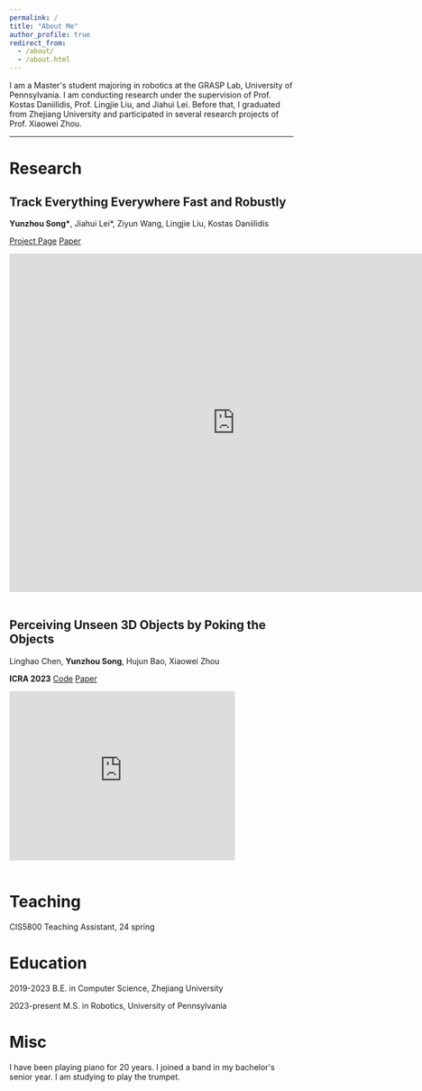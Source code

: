 ```yaml
---
permalink: /
title: "About Me"
author_profile: true
redirect_from: 
  - /about/
  - /about.html
---
```



I am a Master's student majoring in robotics at the GRASP Lab, University of Pennsylvania. I am conducting research under the supervision of Prof. Kostas Daniilidis, Prof. Lingjie Liu, and Jiahui Lei. Before that, I graduated from Zhejiang University and participated in several research projects of Prof. Xiaowei Zhou.

---

Research
======

Track Everything Everywhere Fast and Robustly
------
**Yunzhou Song\***, Jiahui Lei\*, Ziyun Wang, Lingjie Liu, Kostas Daniilidis

[Project Page](https://timsong412.github.io/FastOmniTrack/) [Paper]()
<iframe 
src="https://www.youtube.com/embed/j4jV9EjMQMw?showinfo=0&controls=1&modestbranding=0&autohide=1&theme=light" 
align="middle"
scrolling="no" 
border="0" 
frameborder="no" 
framespacing="0" 
allowfullscreen="true" 
height=600 
width=800> 
</iframe>

<br>
<br>

Perceiving Unseen 3D Objects by Poking the Objects
------
Linghao Chen, **Yunzhou Song**, Hujun Bao, Xiaowei Zhou

**ICRA 2023** [Code](https://github.com/zju3dv/poking_perception)  [Paper](https://arxiv.org/abs/2302.13375)

<iframe 
src="https://www.youtube.com/embed/WCNLLnzeBN0?showinfo=0&controls=1&modestbranding=0&autohide=1&theme=light" 
align="middle"
scrolling="no" 
border="0" 
frameborder="no" 
framespacing="0" 
allowfullscreen="true" 
height=300 
width=400> 
</iframe>


<br>
<br>


Teaching
======

CIS5800 Teaching Assistant, 24 spring


 Education
======
2019-2023 B.E. in Computer Science, Zhejiang University

2023-present M.S. in Robotics, University of Pennsylvania


Misc
======
I have been playing piano for 20 years. I joined a band in my bachelor's senior year. I am studying to play the trumpet.

